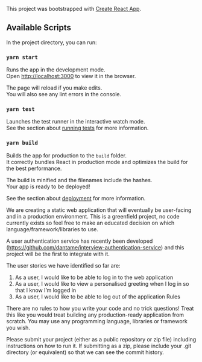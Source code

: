 This project was bootstrapped with [Create React App](https://github.com/facebook/create-react-app).

## Available Scripts

In the project directory, you can run:

### `yarn start`

Runs the app in the development mode.<br />
Open [http://localhost:3000](http://localhost:3000) to view it in the browser.

The page will reload if you make edits.<br />
You will also see any lint errors in the console.

### `yarn test`

Launches the test runner in the interactive watch mode.<br />
See the section about [running tests](https://facebook.github.io/create-react-app/docs/running-tests) for more information.

### `yarn build`

Builds the app for production to the `build` folder.<br />
It correctly bundles React in production mode and optimizes the build for the best performance.

The build is minified and the filenames include the hashes.<br />
Your app is ready to be deployed!

See the section about [deployment](https://facebook.github.io/create-react-app/docs/deployment) for more information.

We are creating a static web application that will eventually be user-facing and in a production
environment. This is a greenfield project, no code currently exists so feel free to make an
educated decision on which language/framework/libraries to use.

A user authentication service has recently been developed
(https://github.com/dantame/interview-authentication-service) and this project will be the first to
integrate with it.

The user stories we have identified so far are:
1. As a user, I would like to be able to log in to the web application
2. As a user, I would like to view a personalised greeting when I log in so that I know I’m
logged in
3. As a user, I would like to be able to log out of the application
Rules

There are no rules to how you write your code and no trick questions! Treat this like you
would treat building any production-ready application from scratch. You may use any
programming language, libraries or framework you wish.

Please submit your project (either as a public repository or zip file) including instructions on
how to run it. If submitting as a zip, please include your .git directory (or equivalent) so that we
can see the commit history.